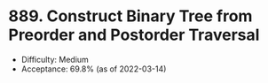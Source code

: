 # 889. Construct Binary Tree from Preorder and Postorder Traversal
- Difficulty: Medium
- Acceptance: 69.8% (as of 2022-03-14)
